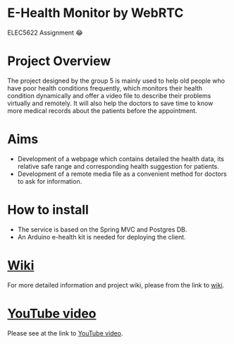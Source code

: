 # E-Health Monitor by WebRTC
ELEC5622 Assignment :joy:

# Project Overview
The project designed by the group 5 is mainly used to help old people who have poor health conditions frequently, which monitors their health condition dynamically and offer a video file to describe their problems virtually and remotely. It will also help the doctors to save time to know more medical records about the patients before the appointment.

# Aims
* Development of a webpage which contains detailed the health data, its relative safe range and corresponding health suggestion for patients.
* Development of a remote media file as a convenient method for doctors to ask for information.

# How to install
* The service is based on the Spring MVC and Postgres DB.
* An Arduino e-health kit is needed for deploying the client.

# [Wiki](https://github.com/keli8990/ELEC5622/wiki)
For more detailed information and project wiki, please from the link to [wiki](https://github.com/keli8990/ELEC5622/wiki).

# [YouTube video](https://youtu.be/Ak_eFCz34UY)
Please see at the link to [YouTube video](https://youtu.be/Ak_eFCz34UY).
